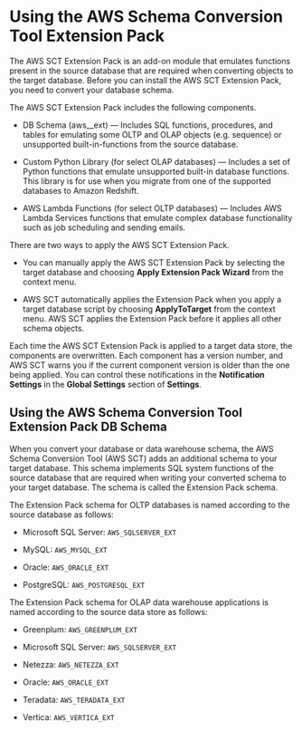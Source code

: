 # Using the AWS Schema Conversion Tool Extension Pack<a name="CHAP_ExtensionPack"></a>

The AWS SCT Extension Pack is an add\-on module that emulates functions present in the source database that are required when converting objects to the target database\. Before you can install the AWS SCT Extension Pack, you need to convert your database schema\. 

The AWS SCT Extension Pack includes the following components\.

+ DB Schema \(aws\_<database engine name>\_ext\) — Includes SQL functions, procedures, and tables for emulating some OLTP and OLAP objects \(e\.g\. sequence\) or unsupported built\-in\-functions from the source database\.

+ Custom Python Library \(for select OLAP databases\) — Includes a set of Python functions that emulate unsupported built\-in database functions\. This library is for use when you migrate from one of the supported databases to Amazon Redshift\.

+ AWS Lambda Functions \(for select OLTP databases\) — Includes AWS Lambda Services functions that emulate complex database functionality such as job scheduling and sending emails\.

There are two ways to apply the AWS SCT Extension Pack\. 

+ You can manually apply the AWS SCT Extension Pack by selecting the target database and choosing **Apply Extension Pack Wizard** from the context menu\.

+ AWS SCT automatically applies the Extension Pack when you apply a target database script by choosing **ApplyToTarget** from the context menu\. AWS SCT applies the Extension Pack before it applies all other schema objects\.

Each time the AWS SCT Extension Pack is applied to a target data store, the components are overwritten\. Each component has a version number, and AWS SCT warns you if the current component version is older than the one being applied\. You can control these notifications in the **Notification Settings** in the **Global Settings** section of **Settings**\.

## Using the AWS Schema Conversion Tool Extension Pack DB Schema<a name="CHAP_ExtensionPack.Schema"></a>

When you convert your database or data warehouse schema, the AWS Schema Conversion Tool \(AWS SCT\) adds an additional schema to your target database\. This schema implements SQL system functions of the source database that are required when writing your converted schema to your target database\. The schema is called the Extension Pack schema\.

The Extension Pack schema for OLTP databases is named according to the source database as follows: 

+ Microsoft SQL Server: `AWS_SQLSERVER_EXT`

+ MySQL: `AWS_MYSQL_EXT`

+ Oracle: `AWS_ORACLE_EXT`

+ PostgreSQL: `AWS_POSTGRESQL_EXT`

The Extension Pack schema for OLAP data warehouse applications is named according to the source data store as follows: 

+ Greenplum: `AWS_GREENPLUM_EXT`

+ Microsoft SQL Server: `AWS_SQLSERVER_EXT`

+ Netezza: `AWS_NETEZZA_EXT`

+ Oracle: `AWS_ORACLE_EXT`

+ Teradata: `AWS_TERADATA_EXT`

+ Vertica: `AWS_VERTICA_EXT`